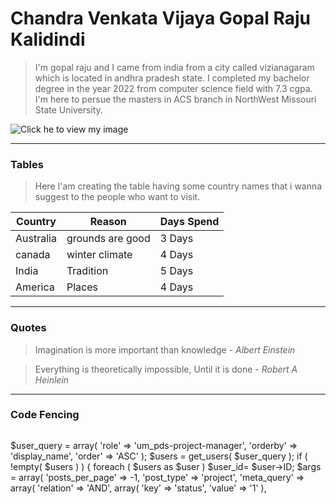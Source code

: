 
# Chandra Venkata Vijaya Gopal Raju Kalidindi
> I'm gopal raju and I came from india from a city called vizianagaram which is located in andhra pradesh state. I completed my bachelor degree in the year 2022 from computer science field with 7.3 cgpa. I'm here to persue the masters in ACS branch in NorthWest Missouri State University.

![Click he to view my image](https://user-images.githubusercontent.com/122591663/215025369-0e4ba0ad-1a87-457a-a137-d4d98afc80d2.jpg)
 
 ---
 
 ### Tables
 > Here I'am creating the table having some country names that i wanna suggest to the people who want to visit.


 |Country|Reason|Days Spend|
 |---|---|---|
 |Australia|grounds are good|3 Days|
 |canada|winter climate|4 Days|
 |India|Tradition|5 Days|
 |America|Places|4 Days|
 
---

### Quotes

> Imagination is more important than knowledge - *Albert Einstein*

> Everything is theoretically impossible, Until it is done - *Robert A Heinlein*

---

### Code Fencing

> ~~~add_action( 'run_snippet_hourly', function () {
$user_query = array(
    'role'    => 'um_pds-project-manager',
    'orderby' => 'display_name',
    'order'   => 'ASC'
);
$users = get_users( $user_query );
if ( !empty( $users ) ) { 
foreach ( $users as $user ) 
$user_id= $user->ID;
$args = array(
  'posts_per_page' => -1,
  'post_type' => 'project',
  'meta_query' => array(
            'relation' => 'AND',
    array(
        'key'   => 'status',
        'value' => '1'
    ),
         





